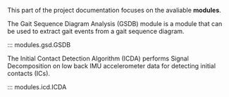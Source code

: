 This part of the project documentation focuses on
the avaliable **modules**.


The Gait Sequence Diagram Analysis (GSDB) module is a module that can be used to extract gait events from a gait sequence diagram.

::: modules.gsd.GSDB

The Initial Contact Detection Algorithm (ICDA) performs Signal Decomposition on low back IMU accelerometer data for detecting initial contacts (ICs).

::: modules.icd.ICDA